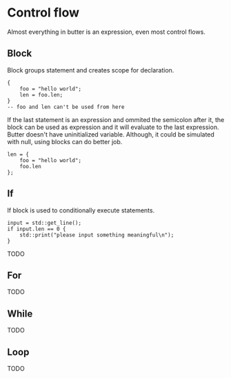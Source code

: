 # Control flow

Almost everything in butter is an expression, even most control flows.

## Block

Block groups statement and creates scope for declaration.

```butter
{
    foo = "hello world";
    len = foo.len;
}
-- foo and len can't be used from here
```

If the last statement is an expression and ommited the semicolon after it, the block can be used as expression and it will evaluate to the last expression. Butter doesn't have uninitialized variable. Although, it could be simulated with null, using blocks can do better job.

```butter
len = {
    foo = "hello world";
    foo.len
};
```

## If

If block is used to conditionally execute statements.

```butter
input = std::get_line();
if input.len == 0 {
    std::print("please input something meaningful\n");
}
```

TODO

## For

TODO

## While

TODO

## Loop

TODO
